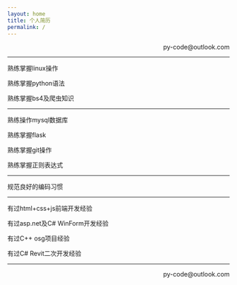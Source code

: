 ```yaml
---
layout: home
title: 个人简历
permalink: /
---
```



<p align="right">py-code@outlook.com</p>

---

熟练掌握linux操作

熟练掌握python语法

熟练掌握bs4及爬虫知识
  
---
熟练操作mysql数据库

熟练掌握flask

熟练掌握git操作

熟练掌握正则表达式

  
---
规范良好的编码习惯

  
---
有过html+css+js前端开发经验

有过asp.net及C# WinForm开发经验

有过C++ osg项目经验

有过C# Revit二次开发经验


---
<p align="right">py-code@outlook.com</p>
